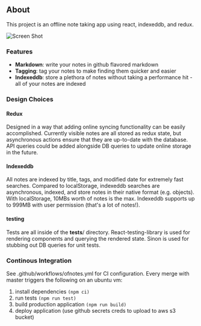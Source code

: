 
## About

This project is an offline note taking app using react, indexeddb, and redux.


![Screen Shot](https://ibb.co/rf8NFdp)


### Features

 - **Markdown**: write your notes in github flavored markdown
 - **Tagging**: tag your notes to make finding them quicker and easier
 - **Indexeddb**: store a plethora of notes without taking a performance hit - all of your notes are indexed


### Design Choices

#### Redux

Designed in a way that adding online syncing functionality can be easily accomplished. Currently visible notes are all stored as redux state, but asynchronous actions ensure that they are up-to-date with the database. API queries could be added alongside DB queries to update online storage in the future.

#### Indexeddb

All notes are indexed by title, tags, and modified date for extremely fast searches. Compared to localStorage, indexeddb searches are asynchronous, indexed, and store notes in their native format (e.g. objects). With localStorage, 10MBs worth of notes is the max. Indexeddb supports up to 999MB with user permission (that's a lot of notes!).

#### testing

Tests are all inside of the __tests__/ directory. React-testing-library is used for rendering components and querying the rendered state. Sinon is used for stubbing out DB queries for unit tests.

### Continous Integration

See .github/workflows/ofnotes.yml for CI configuration. Every merge with master triggers the following on an ubuntu vm:

 1. install dependencies ```(npm ci)```
 2. run tests ```(npm run test)```
 3. build production application ```(npm run build)```
 4. deploy application (use github secrets creds to upload to aws s3 bucket)